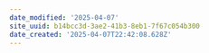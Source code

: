 ```yaml
---
date_modified: '2025-04-07'
site_uuid: b14bcc3d-3ae2-41b3-8eb1-7f67c054b300
date_created: '2025-04-07T22:42:08.628Z'
---
```


